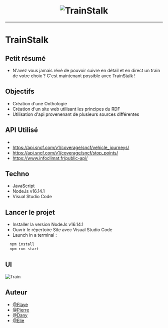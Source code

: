<h1 align="center">
  <img src="./Assets/header.jpg" alt="TrainStalk" />
</h1>

---

# TrainStalk

## Petit résumé

- N'avez vous jamais révé de pouvoir suivre en détail et en direct un train de votre choix ? C'est maintenant possible avec TrainStalk !

## Objectifs

- Création d'une Onthologie
- Création d'un site web utilisant les principes du RDF
- Utilisation d'api provenenant de plusieurs sources différentes

## API Utilisé

- 
- https://api.sncf.com/v1/coverage/sncf/vehicle_journeys/
- https://api.sncf.com/v1/coverage/sncf/stop_points/
- https://www.infoclimat.fr/public-api/

## Techno

- JavaScript
- NodeJs v16.14.1
- Visual Studio Code

## Lancer le projet

- Installer la version NodeJs v16.14.1
- Ouvrir le répertoire Site avec Visual Studio Code
- Launch in a terminal :
```bash
  npm install
  npm run start
```

## UI
<img src="./Assets/demo.png" alt="Train" />

## Auteur

- [@Flaye](https://github.com/Flaye)
- [@Pierre](https://github.com/Pierre-Portfolio)
- [@Dany](https://github.com/dany123000)
- [@Elie](https://github.com/ElieObadiaDevinci)